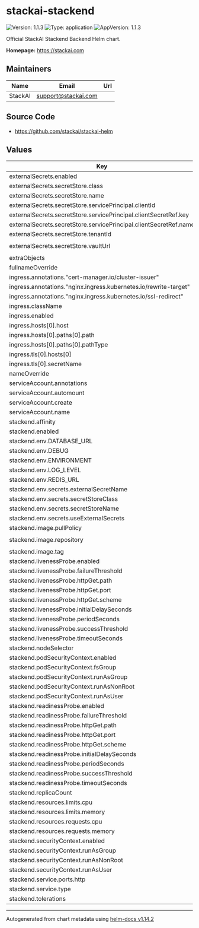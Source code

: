 # stackai-stackend

![Version: 1.1.3](https://img.shields.io/badge/Version-1.1.3-informational?style=flat-square) ![Type: application](https://img.shields.io/badge/Type-application-informational?style=flat-square) ![AppVersion: 1.1.3](https://img.shields.io/badge/AppVersion-1.1.3-informational?style=flat-square)

Official StackAI Stackend Backend Helm chart.

**Homepage:** <https://stackai.com>

## Maintainers

| Name | Email | Url |
| ---- | ------ | --- |
| StackAI | <support@stackai.com> |  |

## Source Code

* <https://github.com/stackai/stackai-helm>

## Values

| Key | Type | Default | Description |
|-----|------|---------|-------------|
| externalSecrets.enabled | bool | `true` |  |
| externalSecrets.secretStore.class | string | `"azure-keyvault"` |  |
| externalSecrets.secretStore.name | string | `"azure-keyvault-store"` |  |
| externalSecrets.secretStore.servicePrincipal.clientId | string | `"your-client-id"` |  |
| externalSecrets.secretStore.servicePrincipal.clientSecretRef.key | string | `"client-secret"` |  |
| externalSecrets.secretStore.servicePrincipal.clientSecretRef.name | string | `"azure-keyvault-credentials"` |  |
| externalSecrets.secretStore.tenantId | string | `"your-tenant-id"` |  |
| externalSecrets.secretStore.vaultUrl | string | `"https://your-keyvault.vault.azure.net/"` |  |
| extraObjects | list | `[]` |  |
| fullnameOverride | string | `""` |  |
| ingress.annotations."cert-manager.io/cluster-issuer" | string | `"letsencrypt-prod"` |  |
| ingress.annotations."nginx.ingress.kubernetes.io/rewrite-target" | string | `"/"` |  |
| ingress.annotations."nginx.ingress.kubernetes.io/ssl-redirect" | string | `"false"` |  |
| ingress.className | string | `"nginx"` |  |
| ingress.enabled | bool | `true` |  |
| ingress.hosts[0].host | string | `"api.yourdomain.com"` |  |
| ingress.hosts[0].paths[0].path | string | `"/"` |  |
| ingress.hosts[0].paths[0].pathType | string | `"Prefix"` |  |
| ingress.tls[0].hosts[0] | string | `"api.yourdomain.com"` |  |
| ingress.tls[0].secretName | string | `"stackend-tls"` |  |
| nameOverride | string | `""` |  |
| serviceAccount.annotations | object | `{}` |  |
| serviceAccount.automount | bool | `true` |  |
| serviceAccount.create | bool | `true` |  |
| serviceAccount.name | string | `""` |  |
| stackend.affinity | object | `{}` |  |
| stackend.enabled | bool | `true` |  |
| stackend.env.DATABASE_URL | string | `""` |  |
| stackend.env.DEBUG | string | `"false"` |  |
| stackend.env.ENVIRONMENT | string | `"production"` |  |
| stackend.env.LOG_LEVEL | string | `"INFO"` |  |
| stackend.env.REDIS_URL | string | `""` |  |
| stackend.env.secrets.externalSecretName | string | `"stackend-secrets"` |  |
| stackend.env.secrets.secretStoreClass | string | `"azure-keyvault"` |  |
| stackend.env.secrets.secretStoreName | string | `"azure-keyvault-store"` |  |
| stackend.env.secrets.useExternalSecrets | bool | `true` |  |
| stackend.image.pullPolicy | string | `"IfNotPresent"` |  |
| stackend.image.repository | string | `"your-acr.azurecr.io/stackai/stackend"` |  |
| stackend.image.tag | string | `"latest"` |  |
| stackend.livenessProbe.enabled | bool | `true` |  |
| stackend.livenessProbe.failureThreshold | int | `3` |  |
| stackend.livenessProbe.httpGet.path | string | `"/health"` |  |
| stackend.livenessProbe.httpGet.port | string | `"http"` |  |
| stackend.livenessProbe.httpGet.scheme | string | `"HTTP"` |  |
| stackend.livenessProbe.initialDelaySeconds | int | `30` |  |
| stackend.livenessProbe.periodSeconds | int | `10` |  |
| stackend.livenessProbe.successThreshold | int | `1` |  |
| stackend.livenessProbe.timeoutSeconds | int | `5` |  |
| stackend.nodeSelector | object | `{}` |  |
| stackend.podSecurityContext.enabled | bool | `true` |  |
| stackend.podSecurityContext.fsGroup | int | `1000` |  |
| stackend.podSecurityContext.runAsGroup | int | `1000` |  |
| stackend.podSecurityContext.runAsNonRoot | bool | `true` |  |
| stackend.podSecurityContext.runAsUser | int | `1000` |  |
| stackend.readinessProbe.enabled | bool | `true` |  |
| stackend.readinessProbe.failureThreshold | int | `3` |  |
| stackend.readinessProbe.httpGet.path | string | `"/health"` |  |
| stackend.readinessProbe.httpGet.port | string | `"http"` |  |
| stackend.readinessProbe.httpGet.scheme | string | `"HTTP"` |  |
| stackend.readinessProbe.initialDelaySeconds | int | `5` |  |
| stackend.readinessProbe.periodSeconds | int | `5` |  |
| stackend.readinessProbe.successThreshold | int | `1` |  |
| stackend.readinessProbe.timeoutSeconds | int | `5` |  |
| stackend.replicaCount | int | `1` |  |
| stackend.resources.limits.cpu | string | `"500m"` |  |
| stackend.resources.limits.memory | string | `"512Mi"` |  |
| stackend.resources.requests.cpu | string | `"100m"` |  |
| stackend.resources.requests.memory | string | `"256Mi"` |  |
| stackend.securityContext.enabled | bool | `true` |  |
| stackend.securityContext.runAsGroup | int | `1000` |  |
| stackend.securityContext.runAsNonRoot | bool | `true` |  |
| stackend.securityContext.runAsUser | int | `1000` |  |
| stackend.service.ports.http | int | `8000` |  |
| stackend.service.type | string | `"ClusterIP"` |  |
| stackend.tolerations | list | `[]` |  |

----------------------------------------------
Autogenerated from chart metadata using [helm-docs v1.14.2](https://github.com/norwoodj/helm-docs/releases/v1.14.2)
